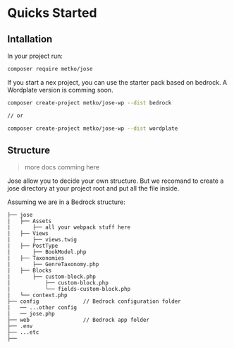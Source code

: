 # Quicks Started 

## Intallation

In your project run:
```bash
composer require metko/jose
```

If you start a nex project, you can use the starter pack based on bedrock. A Wordplate version is comming soon. 
```bash
composer create-project metko/jose-wp --dist bedrock

// or

composer create-project metko/jose-wp --dist wordplate
```



## Structure

> more docs comming here 

Jose allow you to decide your own structure. But we recomand to create a jose directory at your project root and put all the file inside.

Assuming we are in a Bedrock structure: 
```three
├── jose 
|   ├── Assets
|       ├── all your webpack stuff here
|   ├── Views
|       ├── views.twig
|   ├── PostType
|       ├── BookModel.php
|   ├── Taxonomies
|       ├── GenreTaxonomy.php
|   ├── Blocks
|       ├── custom-block.php
|           ├── custom-block.php
|           └── fields-custom-block.php
|   └── context.php
├── config              // Bedrock configuration folder
|   ── ...other config
|   ── jose.php
├── web                 // Bedrock app folder
├── .env
├── ...etc
├──
```


